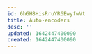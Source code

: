 ```yaml
---
id: 6h6H8HisRruYR6EwyfwVt
title: Auto-encoders
desc: ''
updated: 1642447400090
created: 1642447400090
---
```


